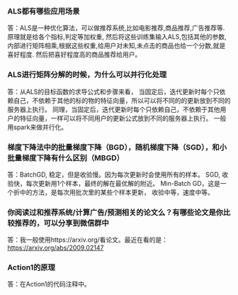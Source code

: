 ### ALS都有哪些应用场景
答：ALS是一种优化算法，可以做推荐系统,比如电影推荐,商品推荐,广告推荐等.原理就是给各个指标,判定等加权重,
然后将这些训练集输入ALS,包括其他的参数,内部进行矩阵相乘,根据这些权重,给用户对未知,未点击的商品也给一个分数,就是喜好程度. 然后把喜好程度高的商品推荐给用户。

### ALS进行矩阵分解的时候，为什么可以并行化处理
答：从ALS的目标函数的求导公式和步骤来看，
当固定后，迭代更新时每个只依赖自己，不依赖于其他的标的物的特征向量，所以可以将不同的的更新放到不同的服务器上执行。
同理，当固定后，迭代更新时每个只依赖自己，不依赖于其他用户的特征向量，一样可以将不同用户的更新公式放到不同的服务器上执行。
一般用spark来做并行化。
### 梯度下降法中的批量梯度下降（BGD），随机梯度下降（SGD），和小批量梯度下降有什么区别（MBGD）
答：BatchGD, 稳定，但是收验慢。因为每次更新时会使用所有的样本。
SGD, 收验快，每次更新用1个样本，最终的解在最优解的附近。
Min-Batch GD，这是一个折中的方法，是每次用批次里的某些个样本更新， 收验中等，速度中等。
### 你阅读过和推荐系统/计算广告/预测相关的论文么？有哪些论文是你比较推荐的，可以分享到微信群中
答：我一般使用https://arxiv.org/看论文。最近在看的是：
https://arxiv.org/abs/2009.02147

### Action1的原理
答：在Action1的代码注释中。
